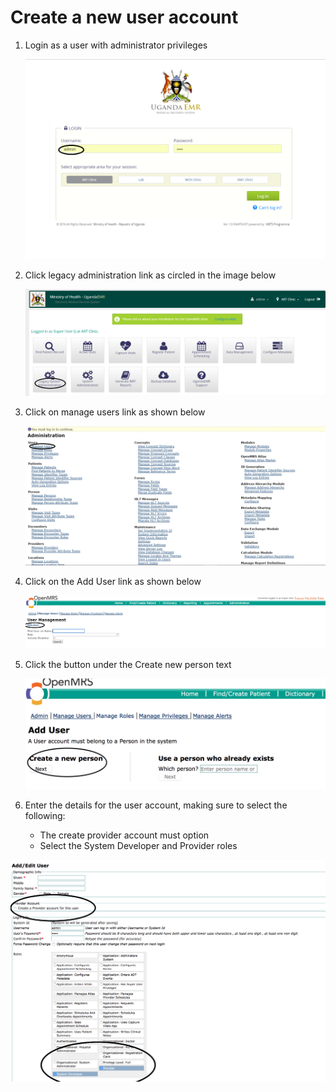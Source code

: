 # Create a new user account

1. Login as a user with administrator privileges

   ![Login](../.gitbook/assets/log_in_as_admin_link.png)

2. Click legacy administration link as circled in the image below

   ![Legacy System Adminstration Link](../.gitbook/assets/legacy_system%20administration_link.png)

3. Click on manage users link as shown below

   ![Manage Users Link](../.gitbook/assets/manage_user_accounts_link.png)

4. Click on the Add User link as shown below

   ![Add User Link](../.gitbook/assets/add_user_account_link.png)

5. Click the button under the Create new person text

   ![Create new person](../.gitbook/assets/create_new_person_link.png)

6. Enter the details for the user account, making sure to select the following:
   * The create provider account must option
   * Select the System Developer and Provider roles

![User account information](../.gitbook/assets/create_user_account_required_fields.png)

